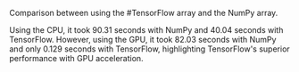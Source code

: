 Comparison between using the #TensorFlow array and the NumPy array.

Using the CPU, it took 90.31 seconds with NumPy and 40.04 seconds with TensorFlow. However, using the GPU, it took 82.03 seconds with NumPy and only 0.129 seconds with TensorFlow, highlighting TensorFlow's superior performance with GPU acceleration.
